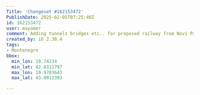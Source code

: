 ```yaml
---
Title: 'Changeset #162153472'
PublishDate: 2025-02-05T07:25:40Z
id: 162153472
user: mayomer
comment: Adding tunnels bridges etc.. for proposed railway from Novi Pazar to Bijelo Polje
created_by: iD 2.30.4
tags:
- Montenegro
bbox:
  min_lon: 19.74234
  min_lat: 42.8311797
  max_lon: 19.9703643
  max_lat: 43.0012393

---
```

